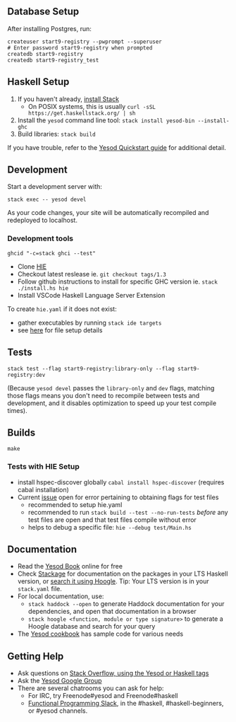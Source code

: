 ## Database Setup

After installing Postgres, run:

```
createuser start9-registry --pwprompt --superuser
# Enter password start9-registry when prompted
createdb start9-registry
createdb start9-registry_test
```

## Haskell Setup

1. If you haven't already, [install Stack](https://haskell-lang.org/get-started)
	* On POSIX systems, this is usually `curl -sSL https://get.haskellstack.org/ | sh`
2. Install the `yesod` command line tool: `stack install yesod-bin --install-ghc`
3. Build libraries: `stack build`

If you have trouble, refer to the [Yesod Quickstart guide](https://www.yesodweb.com/page/quickstart) for additional detail.

## Development

Start a development server with:

```
stack exec -- yesod devel
```

As your code changes, your site will be automatically recompiled and redeployed to localhost.

### Development tools

`ghcid "-c=stack ghci --test"`

- Clone [HIE](https://github.com/haskell/haskell-ide-engine)
- Checkout latest reslease ie. `git checkout tags/1.3`
- Follow github instructions to install for specific GHC version ie. `stack ./install.hs hie`
- Install VSCode Haskell Language Server Extension

To create `hie.yaml` if it does not exist:
- gather executables by running `stack ide targets`
- see [here](https://github.com/haskell/haskell-ide-engine#project-configuration) for file setup details

## Tests

```
stack test --flag start9-registry:library-only --flag start9-registry:dev
```

(Because `yesod devel` passes the `library-only` and `dev` flags, matching those flags means you don't need to recompile between tests and development, and it disables optimization to speed up your test compile times).

## Builds

`make`

### Tests with HIE Setup
- install hspec-discover globally `cabal install hspec-discover` (requires cabal installation)
- Current [issue](https://github.com/haskell/haskell-ide-engine/issues/1564) open for error pertaining to obtaining flags for test files
	- recommended to setup hie.yaml
	- recommended to run `stack build --test --no-run-tests` *before* any test files are open and that test files compile without error 
	- helps to debug a specific file: `hie --debug test/Main.hs`

## Documentation

* Read the [Yesod Book](https://www.yesodweb.com/book) online for free
* Check [Stackage](http://stackage.org/) for documentation on the packages in your LTS Haskell version, or [search it using Hoogle](https://www.stackage.org/lts/hoogle?q=). Tip: Your LTS version is in your `stack.yaml` file.
* For local documentation, use:
	* `stack haddock --open` to generate Haddock documentation for your dependencies, and open that documentation in a browser
	* `stack hoogle <function, module or type signature>` to generate a Hoogle database and search for your query
* The [Yesod cookbook](https://github.com/yesodweb/yesod-cookbook) has sample code for various needs

## Getting Help

* Ask questions on [Stack Overflow, using the Yesod or Haskell tags](https://stackoverflow.com/questions/tagged/yesod+haskell)
* Ask the [Yesod Google Group](https://groups.google.com/forum/#!forum/yesodweb)
* There are several chatrooms you can ask for help:
	* For IRC, try Freenode#yesod and Freenode#haskell
	* [Functional Programming Slack](https://fpchat-invite.herokuapp.com/), in the #haskell, #haskell-beginners, or #yesod channels.